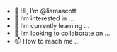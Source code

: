 - 👋 Hi, I’m @liamascott
- 👀 I’m interested in ...
- 🌱 I’m currently learning ...
- 💞️ I’m looking to collaborate on ...
- 📫 How to reach me ...

<!---
liamascott/liamascott is a ✨ special ✨ repository because its `README.md` (this file) appears on your GitHub profile.
You can click the Preview link to take a look at your changes.
--->
